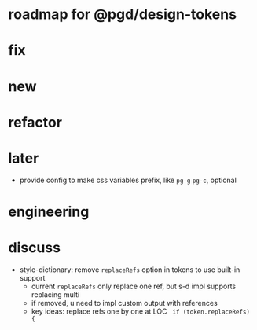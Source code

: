 # roadmap for @pgd/design-tokens

# fix

# new

# refactor

# later

- provide config to make css variables prefix, like `pg-g` `pg-c`, optional

# engineering

# discuss

- style-dictionary: remove `replaceRefs` option in tokens to use built-in support
  - current `replaceRefs`  only replace one ref, but s-d impl supports replacing multi 
  - if removed, u need to impl custom output with references
  - key ideas: replace refs one by one at LOC ` if (token.replaceRefs) {`
